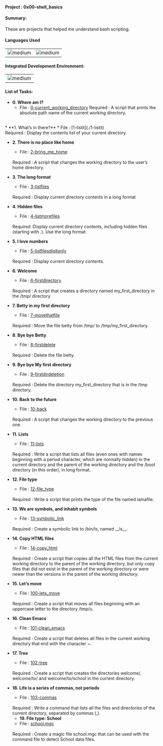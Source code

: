 <h4>Project : 0x00-shell_basics</h4>
<h4>Summary: </h4>
These are projects that helped me understand bash scripting.

<h4>Languages Used</h4>
<table>
  <tr>
    <td><img alt="medium" src="https://img.shields.io/badge/Shell_Script-121011?style=for-the-badge&logo=gnu-bash&logoColor=white"></td>
    <td><img alt="medium" src="https://img.shields.io/badge/Markdown-000000?style=for-the-badge&logo=markdown&logoColor=white"></td>
  </tr>
</table>

<h4>Integrated Development Environment:</h4>
<table>
  <tr>
<td><img alt="medium" src="https://img.shields.io/badge/Emacs-%237F5AB6.svg?&style=for-the-badge&logo=gnu-emacs&logoColor=white"></td>
  </tr>
</table>
  
  <h4>List of Tasks:</h4>

* **0. Where am I?**
  * File : [0-current_working_directory](./0-current_working_directory)
  Required : A script that prints the absolute path name of the current working directory.
 <br>
* **1. What’s in there?**
  *  File : [1-listit](./1-listit)
   <br>
  Required : Display the contents list of your current directory.
  
* **2. There is no place like home**
  *  File : [2-bring_me_home](./2-bring_me_home)
   <br>
  Required : A script that changes the working directory to the user’s home directory.
  
* **3. The long format**
  * File : [3-listfiles](./3-listfiles)
  <br>
  Required : Display current directory contents in a long format

* **4. Hidden files**
  *  File : [4-listmorefiles](./4-listmorefiles)
   <br>
  Required :Display current directory contents, including hidden files (starting with .). Use the long format.
  
* **5. I love numbers**
  * File : [5-listfilesdigitonly](./5-listfilesdigitonly)
  <br>
  Required : Display current directory contents.

* **6. Welcome**
  *  File : [6-firstdirectory](./6-firstdirectory)
   <br>
  Required : A script that creates a directory named my_first_directory in the /tmp/ directory.
  
* **7. Betty in my first directory**
  * File : [7-movethatfile](./7-movethatfile)
  <br>
  Required : Move the file betty from /tmp/ to /tmp/my_first_directory.

* **8. Bye bye Betty**
  *  File : [8-firstdelete](./8-firstdelete)
   <br>
  Required : Delete the file betty.
   
* **9. Bye bye My first directory**
  * File : [9-firstdirdeletion](./9-firstdirdeletion)
  <br>
  Required : Delete the directory my_first_directory that is in the /tmp directory.

* **10. Back to the future**
  *  File : [10-back](./10-back)
   <br>
  Required : A script that changes the working directory to the previous one.
  
* **11. Lists**
  * File : [11-lists](./11-lists)
  <br>
  Required : Write a script that lists all files (even ones with names beginning with a period character, which are normally hidden) in the current directory and the parent of the working directory and the /boot directory (in this order), in long format.

* **12. File type**
  *  File : [12-file_type](./12-file_type)
   <br>
  Required : Write a script that prints the type of the file named iamafile.
  <br>
  
* **13. We are symbols, and inhabit symbols**
  * File : [13-symbolic_link](./13-symbolic_link)
  <br>
  Required : Create a symbolic link to /bin/ls, named __ls__.

* **14. Copy HTML files**
  *  File : [14-copy_html](./14-copy_html)
   <br>
  Required : Create a script that copies all the HTML files from the current working directory to the parent of the working directory, but only copy files that did not exist in the parent of the working directory or were newer than the versions in the parent of the working directory.
  
* **15. Let’s move**
  * File : [100-lets_move](./100-lets_move)
  <br>
  Required : Create a script that moves all files beginning with an uppercase letter to the directory /tmp/u.

* **16. Clean Emacs**
  *  File : [101-clean_emacs](./101-clean_emacs)
   <br>
  Required : Create a script that deletes all files in the current working directory that end with the character ~.
  <br>
  
* **17. Tree**
  * File : [102-tree](./102-tree)
  <br>
  Required : Create a script that creates the directories welcome/, welcome/to/ and welcome/to/school in the current directory.

* **18. Life is a series of commas, not periods**
  *  File : [103-commas](./103-commas)
   <br>
  Required : Write a command that lists all the files and directories of the current directory, separated by commas (,).
  <br>
  
  * **19. File type: School**
  * File : [school.mgc](./school.mgc)
  <br>
  Required : Create a magic file school.mgc that can be used with the command file to detect School data files.
